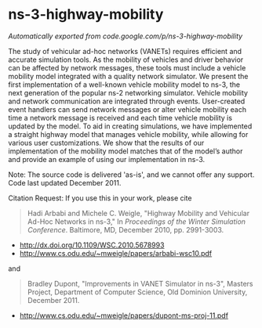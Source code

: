# ns-3-highway-mobility
*Automatically exported from code.google.com/p/ns-3-highway-mobility*

The study of vehicular ad-hoc networks (VANETs) requires efficient and accurate simulation tools. As the mobility of vehicles 
and driver behavior can be affected by network messages, these tools must include a vehicle mobility model integrated with a 
quality network simulator. We present the first implementation of a well-known vehicle mobility model to ns-3, the next 
generation of the popular ns-2 networking simulator. Vehicle mobility and network communication are integrated through events. 
User-created event handlers can send network messages or alter vehicle mobility each time a network message is received and 
each time vehicle mobility is updated by the model. To aid in creating simulations, we have implemented a straight highway 
model that manages vehicle mobility, while allowing for various user customizations. We show that the results of our 
implementation of the mobility model matches that of the model’s author and provide an example of using our implementation in 
ns-3.

Note: The source code is delivered 'as-is', and we cannot offer any support. Code last updated December 2011.

Citation Request: If you use this in your work, please cite 

> Hadi Arbabi and Michele C. Weigle, "Highway Mobility and Vehicular Ad-Hoc Networks in ns-3," In *Proceedings of the Winter 
> Simulation Conference*. Baltimore, MD, December 2010, pp. 2991-3003.
 * http://dx.doi.org/10.1109/WSC.2010.5678993
 * http://www.cs.odu.edu/~mweigle/papers/arbabi-wsc10.pdf

and

> Bradley Dupont, "Improvements in VANET Simulator in ns-3", Masters Project, Department of Computer Science, Old Dominion University, December 2011.
* http://www.cs.odu.edu/~mweigle/papers/dupont-ms-proj-11.pdf
